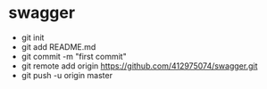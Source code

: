 # swagger
 - git init
 - git add README.md
 - git commit -m "first commit"
 - git remote add origin https://github.com/412975074/swagger.git
 - git push -u origin master
